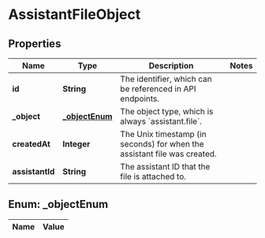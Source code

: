 

# AssistantFileObject

## Properties

Name | Type | Description | Notes
------------ | ------------- | ------------- | -------------
**id** | **String** | The identifier, which can be referenced in API endpoints. | 
**_object** | [**_objectEnum**](#_objectEnum) | The object type, which is always &#x60;assistant.file&#x60;. | 
**createdAt** | **Integer** | The Unix timestamp (in seconds) for when the assistant file was created. | 
**assistantId** | **String** | The assistant ID that the file is attached to. | 


## Enum: _objectEnum

Name | Value
---- | -----





